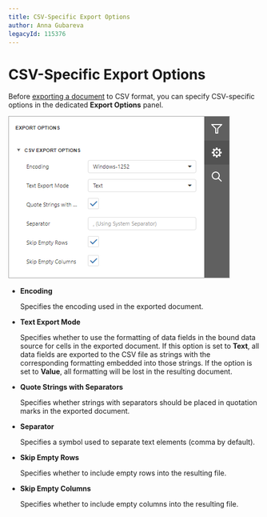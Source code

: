 ```yaml
---
title: CSV-Specific Export Options
author: Anna Gubareva
legacyId: 115376
---
```

# CSV-Specific Export Options
Before [exporting a document](export-a-document.md) to CSV format, you can specify CSV-specific options in the dedicated **Export Options** panel.

![EUD_HTML5DV_CsvExportOptions](../../../images/img121798.png)
* **Encoding**
	
	Specifies the encoding used in the exported document.
* **Text Export Mode**
	
	Specifies whether to use the formatting of data fields in the bound data source for cells in the exported document. If this option is set to **Text**, all data fields are exported to the CSV file as strings with the corresponding formatting embedded into those strings. If the option is set to **Value**, all formatting will be lost in the resulting document.
* **Quote Strings with Separators**
	
	Specifies whether strings with separators should be placed in quotation marks in the exported document.
* **Separator**
	
	Specifies a symbol used to separate text elements (comma by default).
* **Skip Empty Rows**
	
	Specifies whether to include empty rows into the resulting file.
* **Skip Empty Columns**
	
	Specifies whether to include empty columns into the resulting file.